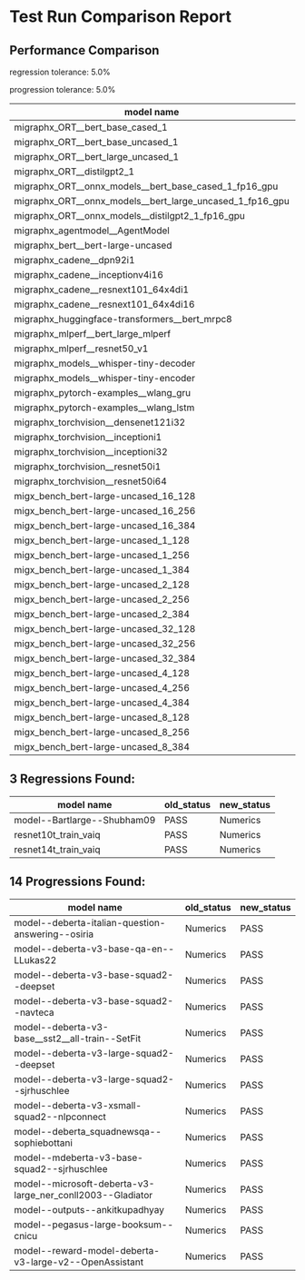 # Test Run Comparison Report

## Performance Comparison

regression tolerance: 5.0%

progression tolerance: 5.0%

|model name|exit_status|analysis|old_time_ms|new_time_ms|change_ms|percent_change|
|---|---|---|---|---|---|---|
|migraphx_ORT__bert_base_cased_1|PASS|progression|103.2997|93.7953|-9.5044|-9.2%|
|migraphx_ORT__bert_base_uncased_1|PASS|regression|88.5885|95.0403|6.4518|7.28%|
|migraphx_ORT__bert_large_uncased_1|PASS|progression|437.8921|280.1274|-157.7648|-36.03%|
|migraphx_ORT__distilgpt2_1|PASS|progression|36.273|29.8679|-6.4051|-17.66%|
|migraphx_ORT__onnx_models__bert_base_cased_1_fp16_gpu|Numerics|within tol|85.515|85.5621|0.0471|0.06%|
|migraphx_ORT__onnx_models__bert_large_uncased_1_fp16_gpu|Numerics|progression|262.8737|249.0118|-13.8619|-5.27%|
|migraphx_ORT__onnx_models__distilgpt2_1_fp16_gpu|Numerics|within tol|41.4548|39.6749|-1.7799|-4.29%|
|migraphx_agentmodel__AgentModel|Numerics|regression|1.1335|1.2085|0.075|6.61%|
|migraphx_bert__bert-large-uncased|PASS|within tol|385.0846|385.6719|0.5872|0.15%|
|migraphx_cadene__dpn92i1|PASS|within tol|168.6049|164.2473|-4.3576|-2.58%|
|migraphx_cadene__inceptionv4i16|PASS|within tol|5512.2636|5523.6181|11.3545|0.21%|
|migraphx_cadene__resnext101_64x4di1|PASS|within tol|319.1209|329.1116|9.9907|3.13%|
|migraphx_cadene__resnext101_64x4di16|PASS|regression|5019.0306|5947.2453|928.2147|18.49%|
|migraphx_huggingface-transformers__bert_mrpc8|PASS|within tol|408.8359|405.6228|-3.2132|-0.79%|
|migraphx_mlperf__bert_large_mlperf|Numerics|within tol|424.3165|429.6432|5.3267|1.26%|
|migraphx_mlperf__resnet50_v1|PASS|within tol|95.6426|96.3923|0.7497|0.78%|
|migraphx_models__whisper-tiny-decoder|PASS|regression|30.9707|46.2907|15.3201|49.47%|
|migraphx_models__whisper-tiny-encoder|Numerics|within tol|179.6917|185.1168|5.4251|3.02%|
|migraphx_pytorch-examples__wlang_gru|PASS|progression|88.8424|73.8956|-14.9468|-16.82%|
|migraphx_pytorch-examples__wlang_lstm|PASS|within tol|44.1178|46.0277|1.9099|4.33%|
|migraphx_torchvision__densenet121i32|PASS|within tol|1493.5831|1555.2953|61.7121|4.13%|
|migraphx_torchvision__inceptioni1|PASS|regression|200.0485|211.0803|11.0318|5.51%|
|migraphx_torchvision__inceptioni32|PASS|within tol|5766.6281|5847.7441|81.1161|1.41%|
|migraphx_torchvision__resnet50i1|PASS|within tol|90.8226|87.1547|-3.6679|-4.04%|
|migraphx_torchvision__resnet50i64|PASS|within tol|5428.3199|5477.2962|48.9763|0.9%|
|migx_bench_bert-large-uncased_16_128|PASS|progression|2650.3482|1624.5271|-1025.8211|-38.71%|
|migx_bench_bert-large-uncased_16_256|PASS|progression|4087.5658|2983.4854|-1104.0805|-27.01%|
|migx_bench_bert-large-uncased_16_384|Numerics|progression|5843.0735|4892.5365|-950.537|-16.27%|
|migx_bench_bert-large-uncased_1_128|PASS|progression|168.0857|150.6327|-17.4531|-10.38%|
|migx_bench_bert-large-uncased_1_256|PASS|progression|268.3661|250.6552|-17.7109|-6.6%|
|migx_bench_bert-large-uncased_1_384|PASS|within tol|379.1812|374.8319|-4.3493|-1.15%|
|migx_bench_bert-large-uncased_2_128|PASS|progression|382.5437|236.4836|-146.0601|-38.18%|
|migx_bench_bert-large-uncased_2_256|PASS|progression|582.2661|448.3504|-133.9157|-23.0%|
|migx_bench_bert-large-uncased_2_384|PASS|progression|820.371|655.5266|-164.8444|-20.09%|
|migx_bench_bert-large-uncased_32_128|PASS|progression|5081.4056|2810.8615|-2270.5441|-44.68%|
|migx_bench_bert-large-uncased_32_256|PASS|progression|8551.9135|5869.0566|-2682.8569|-31.37%|
|migx_bench_bert-large-uncased_32_384|Numerics|progression|11253.5777|9429.077|-1824.5007|-16.21%|
|migx_bench_bert-large-uncased_4_128|PASS|progression|744.6127|407.5545|-337.0582|-45.27%|
|migx_bench_bert-large-uncased_4_256|PASS|progression|1101.108|797.5468|-303.5612|-27.57%|
|migx_bench_bert-large-uncased_4_384|PASS|progression|1564.2564|1254.7033|-309.5531|-19.79%|
|migx_bench_bert-large-uncased_8_128|PASS|progression|1305.01|734.8352|-570.1748|-43.69%|
|migx_bench_bert-large-uncased_8_256|PASS|progression|2099.0933|1534.499|-564.5942|-26.9%|
|migx_bench_bert-large-uncased_8_384|PASS|progression|3088.0083|2428.4467|-659.5616|-21.36%|

## 3 Regressions Found:

|model name|old_status|new_status|
|---|---|---|
|model--Bartlarge--Shubham09|PASS|Numerics|
|resnet10t_train_vaiq|PASS|Numerics|
|resnet14t_train_vaiq|PASS|Numerics|

## 14 Progressions Found:

|model name|old_status|new_status|
|---|---|---|
|model--deberta-italian-question-answering--osiria|Numerics|PASS|
|model--deberta-v3-base-qa-en--LLukas22|Numerics|PASS|
|model--deberta-v3-base-squad2--deepset|Numerics|PASS|
|model--deberta-v3-base-squad2--navteca|Numerics|PASS|
|model--deberta-v3-base__sst2__all-train--SetFit|Numerics|PASS|
|model--deberta-v3-large-squad2--deepset|Numerics|PASS|
|model--deberta-v3-large-squad2--sjrhuschlee|Numerics|PASS|
|model--deberta-v3-xsmall-squad2--nlpconnect|Numerics|PASS|
|model--deberta_squadnewsqa--sophiebottani|Numerics|PASS|
|model--mdeberta-v3-base-squad2--sjrhuschlee|Numerics|PASS|
|model--microsoft-deberta-v3-large_ner_conll2003--Gladiator|Numerics|PASS|
|model--outputs--ankitkupadhyay|Numerics|PASS|
|model--pegasus-large-booksum--cnicu|Numerics|PASS|
|model--reward-model-deberta-v3-large-v2--OpenAssistant|Numerics|PASS|

